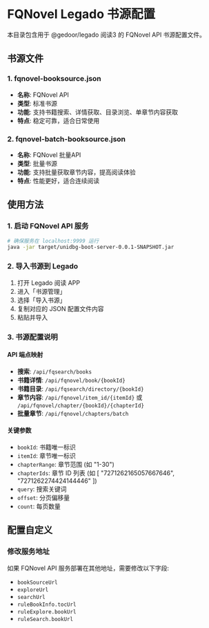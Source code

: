 # FQNovel Legado 书源配置

本目录包含用于 @gedoor/legado 阅读3 的 FQNovel API 书源配置文件。

## 书源文件

### 1. fqnovel-booksource.json
- **名称**: FQNovel API
- **类型**: 标准书源
- **功能**: 支持书籍搜索、详情获取、目录浏览、单章节内容获取
- **特点**: 稳定可靠，适合日常使用

### 2. fqnovel-batch-booksource.json  
- **名称**: FQNovel 批量API
- **类型**: 批量书源
- **功能**: 支持批量获取章节内容，提高阅读体验
- **特点**: 性能更好，适合连续阅读

## 使用方法

### 1. 启动 FQNovel API 服务
```bash
# 确保服务在 localhost:9999 运行
java -jar target/unidbg-boot-server-0.0.1-SNAPSHOT.jar
```

### 2. 导入书源到 Legado
1. 打开 Legado 阅读 APP
2. 进入「书源管理」
3. 选择「导入书源」 
4. 复制对应的 JSON 配置文件内容
5. 粘贴并导入

### 3. 书源配置说明

#### API 端点映射
- **搜索**: `/api/fqsearch/books` 
- **书籍详情**: `/api/fqnovel/book/{bookId}`
- **书籍目录**: `/api/fqsearch/directory/{bookId}`
- **章节内容**: `/api/fqnovel/item_id/{itemId}` 或 `/api/fqnovel/chapter/{bookId}/{chapterId}`
- **批量章节**: `/api/fqnovel/chapters/batch`

#### 关键参数
- `bookId`: 书籍唯一标识
- `itemId`: 章节唯一标识  
- `chapterRange`: 章节范围 (如 "1-30")
- `chapterIds`: 章节 ID 列表 (如 [
  "7271262165057667646",
  "7271262274424144446"
  ])
- `query`: 搜索关键词
- `offset`: 分页偏移量
- `count`: 每页数量

## 配置自定义

### 修改服务地址
如果 FQNovel API 服务部署在其他地址，需要修改以下字段:
- `bookSourceUrl`
- `exploreUrl` 
- `searchUrl`
- `ruleBookInfo.tocUrl`
- `ruleExplore.bookUrl`
- `ruleSearch.bookUrl`
